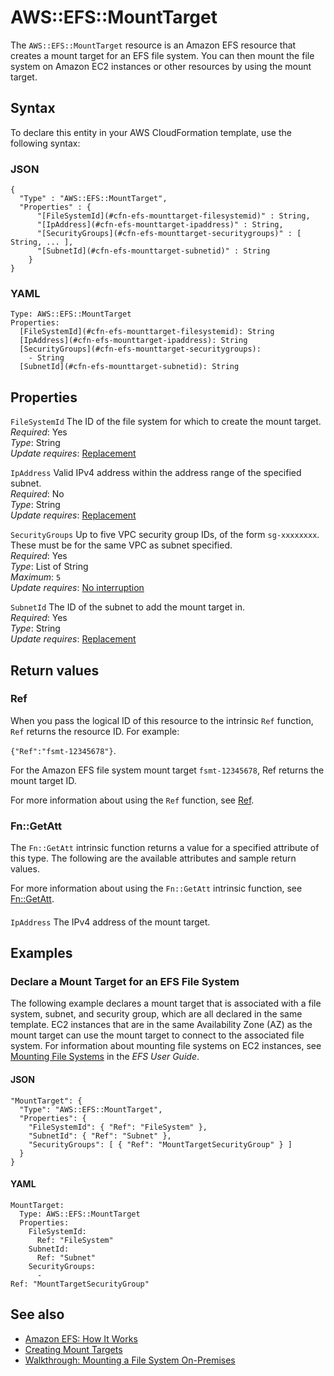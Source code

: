 # AWS::EFS::MountTarget<a name="aws-resource-efs-mounttarget"></a>

The `AWS::EFS::MountTarget` resource is an Amazon EFS resource that creates a mount target for an EFS file system\. You can then mount the file system on Amazon EC2 instances or other resources by using the mount target\.

## Syntax<a name="aws-resource-efs-mounttarget-syntax"></a>

To declare this entity in your AWS CloudFormation template, use the following syntax:

### JSON<a name="aws-resource-efs-mounttarget-syntax.json"></a>

```
{
  "Type" : "AWS::EFS::MountTarget",
  "Properties" : {
      "[FileSystemId](#cfn-efs-mounttarget-filesystemid)" : String,
      "[IpAddress](#cfn-efs-mounttarget-ipaddress)" : String,
      "[SecurityGroups](#cfn-efs-mounttarget-securitygroups)" : [ String, ... ],
      "[SubnetId](#cfn-efs-mounttarget-subnetid)" : String
    }
}
```

### YAML<a name="aws-resource-efs-mounttarget-syntax.yaml"></a>

```
Type: AWS::EFS::MountTarget
Properties: 
  [FileSystemId](#cfn-efs-mounttarget-filesystemid): String
  [IpAddress](#cfn-efs-mounttarget-ipaddress): String
  [SecurityGroups](#cfn-efs-mounttarget-securitygroups): 
    - String
  [SubnetId](#cfn-efs-mounttarget-subnetid): String
```

## Properties<a name="aws-resource-efs-mounttarget-properties"></a>

`FileSystemId`  <a name="cfn-efs-mounttarget-filesystemid"></a>
The ID of the file system for which to create the mount target\.  
*Required*: Yes  
*Type*: String  
*Update requires*: [Replacement](https://docs.aws.amazon.com/AWSCloudFormation/latest/UserGuide/using-cfn-updating-stacks-update-behaviors.html#update-replacement)

`IpAddress`  <a name="cfn-efs-mounttarget-ipaddress"></a>
Valid IPv4 address within the address range of the specified subnet\.  
*Required*: No  
*Type*: String  
*Update requires*: [Replacement](https://docs.aws.amazon.com/AWSCloudFormation/latest/UserGuide/using-cfn-updating-stacks-update-behaviors.html#update-replacement)

`SecurityGroups`  <a name="cfn-efs-mounttarget-securitygroups"></a>
Up to five VPC security group IDs, of the form `sg-xxxxxxxx`\. These must be for the same VPC as subnet specified\.  
*Required*: Yes  
*Type*: List of String  
*Maximum*: `5`  
*Update requires*: [No interruption](https://docs.aws.amazon.com/AWSCloudFormation/latest/UserGuide/using-cfn-updating-stacks-update-behaviors.html#update-no-interrupt)

`SubnetId`  <a name="cfn-efs-mounttarget-subnetid"></a>
The ID of the subnet to add the mount target in\.  
*Required*: Yes  
*Type*: String  
*Update requires*: [Replacement](https://docs.aws.amazon.com/AWSCloudFormation/latest/UserGuide/using-cfn-updating-stacks-update-behaviors.html#update-replacement)

## Return values<a name="aws-resource-efs-mounttarget-return-values"></a>

### Ref<a name="aws-resource-efs-mounttarget-return-values-ref"></a>

 When you pass the logical ID of this resource to the intrinsic `Ref` function, `Ref` returns the resource ID\. For example: 

 `{"Ref":"fsmt-12345678"}`\.

For the Amazon EFS file system mount target `fsmt-12345678`, Ref returns the mount target ID\.

For more information about using the `Ref` function, see [Ref](https://docs.aws.amazon.com/AWSCloudFormation/latest/UserGuide/intrinsic-function-reference-ref.html)\.

### Fn::GetAtt<a name="aws-resource-efs-mounttarget-return-values-fn--getatt"></a>

The `Fn::GetAtt` intrinsic function returns a value for a specified attribute of this type\. The following are the available attributes and sample return values\.

For more information about using the `Fn::GetAtt` intrinsic function, see [Fn::GetAtt](https://docs.aws.amazon.com/AWSCloudFormation/latest/UserGuide/intrinsic-function-reference-getatt.html)\.

#### <a name="aws-resource-efs-mounttarget-return-values-fn--getatt-fn--getatt"></a>

`IpAddress`  <a name="IpAddress-fn::getatt"></a>
The IPv4 address of the mount target\.

## Examples<a name="aws-resource-efs-mounttarget--examples"></a>

### Declare a Mount Target for an EFS File System<a name="aws-resource-efs-mounttarget--examples--Declare_a_Mount_Target_for_an_EFS_File_System"></a>

The following example declares a mount target that is associated with a file system, subnet, and security group, which are all declared in the same template\. EC2 instances that are in the same Availability Zone \(AZ\) as the mount target can use the mount target to connect to the associated file system\. For information about mounting file systems on EC2 instances, see [Mounting File Systems](https://docs.aws.amazon.com/efs/latest/ug/mounting-fs.html) in the *EFS User Guide*\.

#### JSON<a name="aws-resource-efs-mounttarget--examples--Declare_a_Mount_Target_for_an_EFS_File_System--json"></a>

```
"MountTarget": {
  "Type": "AWS::EFS::MountTarget",
  "Properties": {
    "FileSystemId": { "Ref": "FileSystem" },
    "SubnetId": { "Ref": "Subnet" },
    "SecurityGroups": [ { "Ref": "MountTargetSecurityGroup" } ]        
  }
}
```

#### YAML<a name="aws-resource-efs-mounttarget--examples--Declare_a_Mount_Target_for_an_EFS_File_System--yaml"></a>

```
MountTarget: 
  Type: AWS::EFS::MountTarget
  Properties: 
    FileSystemId: 
      Ref: "FileSystem"
    SubnetId: 
      Ref: "Subnet"
    SecurityGroups: 
      - 
Ref: "MountTargetSecurityGroup"
```

## See also<a name="aws-resource-efs-mounttarget--seealso"></a>
+  [Amazon EFS: How It Works](https://docs.aws.amazon.com/efs/latest/ug/how-it-works.html) 
+  [Creating Mount Targets](https://docs.aws.amazon.com/efs/latest/ug/accessing-fs.html) 
+  [Walkthrough: Mounting a File System On\-Premises](https://docs.aws.amazon.com/efs/latest/ug/efs-onpremises.html) 